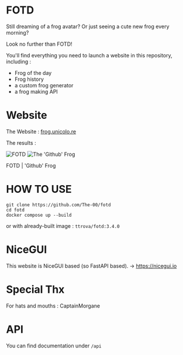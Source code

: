 # FOTD

Still dreaming of a frog avatar? Or just seeing a cute new frog every morning?

Look no further than FOTD!

You'll find everything you need to launch a website in this repository, including :
- Frog of the day
- Frog history
- a custom frog generator
- a frog making API

# Website

The Website : [frog.unicolo.re](https://frog.unicolo.re)

The results :

![FOTD](https://frog.unicolo.re/api/fotd?size=350)  ![The 'Github' Frog](https://frog.unicolo.re/api/frog/Github?size=350)

FOTD | 'Github' Frog

# HOW TO USE

```
git clone https://github.com/The-00/fotd
cd fotd
docker compose up --build
```

or with already-built image : `ttrova/fotd:3.4.0`

# NiceGUI

This website is NiceGUI based (so FastAPI based). -> https://nicegui.io

# Special Thx

For hats and mouths : CaptainMorgane

# API 

You can find documentation under `/api`



